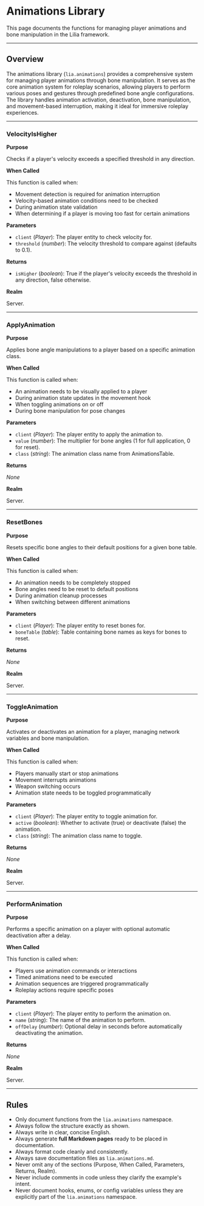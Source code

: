 # Animations Library

This page documents the functions for managing player animations and bone manipulation in the Lilia framework.

---

## Overview

The animations library (`lia.animations`) provides a comprehensive system for managing player animations through bone manipulation. It serves as the core animation system for roleplay scenarios, allowing players to perform various poses and gestures through predefined bone angle configurations. The library handles animation activation, deactivation, bone manipulation, and movement-based interruption, making it ideal for immersive roleplay experiences.

---

### VelocityIsHigher

**Purpose**

Checks if a player's velocity exceeds a specified threshold in any direction.

**When Called**

This function is called when:
- Movement detection is required for animation interruption
- Velocity-based animation conditions need to be checked
- During animation state validation
- When determining if a player is moving too fast for certain animations

**Parameters**

* `client` (*Player*): The player entity to check velocity for.
* `threshold` (*number*): The velocity threshold to compare against (defaults to 0.1).

**Returns**

* `isHigher` (*boolean*): True if the player's velocity exceeds the threshold in any direction, false otherwise.

**Realm**

Server.


---

### ApplyAnimation

**Purpose**

Applies bone angle manipulations to a player based on a specific animation class.

**When Called**

This function is called when:
- An animation needs to be visually applied to a player
- During animation state updates in the movement hook
- When toggling animations on or off
- During bone manipulation for pose changes

**Parameters**

* `client` (*Player*): The player entity to apply the animation to.
* `value` (*number*): The multiplier for bone angles (1 for full application, 0 for reset).
* `class` (*string*): The animation class name from AnimationsTable.

**Returns**

*None*

**Realm**

Server.


---

### ResetBones

**Purpose**

Resets specific bone angles to their default positions for a given bone table.

**When Called**

This function is called when:
- An animation needs to be completely stopped
- Bone angles need to be reset to default positions
- During animation cleanup processes
- When switching between different animations

**Parameters**

* `client` (*Player*): The player entity to reset bones for.
* `boneTable` (*table*): Table containing bone names as keys for bones to reset.

**Returns**

*None*

**Realm**

Server.


---

### ToggleAnimation

**Purpose**

Activates or deactivates an animation for a player, managing network variables and bone manipulation.

**When Called**

This function is called when:
- Players manually start or stop animations
- Movement interrupts animations
- Weapon switching occurs
- Animation state needs to be toggled programmatically

**Parameters**

* `client` (*Player*): The player entity to toggle animation for.
* `active` (*boolean*): Whether to activate (true) or deactivate (false) the animation.
* `class` (*string*): The animation class name to toggle.

**Returns**

*None*

**Realm**

Server.


---

### PerformAnimation

**Purpose**

Performs a specific animation on a player with optional automatic deactivation after a delay.

**When Called**

This function is called when:
- Players use animation commands or interactions
- Timed animations need to be executed
- Animation sequences are triggered programmatically
- Roleplay actions require specific poses

**Parameters**

* `client` (*Player*): The player entity to perform the animation on.
* `name` (*string*): The name of the animation to perform.
* `offDelay` (*number*): Optional delay in seconds before automatically deactivating the animation.

**Returns**

*None*

**Realm**

Server.


---

## Rules

- Only document functions from the `lia.animations` namespace.
- Always follow the structure exactly as shown.
- Always write in clear, concise English.
- Always generate **full Markdown pages** ready to be placed in documentation.
- Always format code cleanly and consistently.
- Always save documentation files as `lia.animations.md`.
- Never omit any of the sections (Purpose, When Called, Parameters, Returns, Realm).
- Never include comments in code unless they clarify the example's intent.
- Never document hooks, enums, or config variables unless they are explicitly part of the `lia.animations` namespace.
